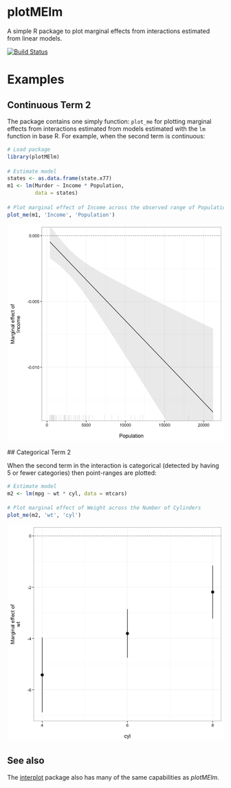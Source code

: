 plotMElm
======================

A simple R package to plot marginal effects from interactions estimated
from linear models.

[![Build Status](https://travis-ci.org/christophergandrud/plotMElm.svg?branch=master)](https://travis-ci.org/christophergandrud/plotMElm)

# Examples

## Continuous Term 2

The package contains one simply function: `plot_me` for plotting marginal
effects from interactions estimated from models estimated with the
`lm` function in base R. For example, when the second term is continuous:


```r
# Load package
library(plotMElm)

# Estimate model
states <- as.data.frame(state.x77)
m1 <- lm(Murder ~ Income * Population, 
         data = states)

# Plot marginal effect of Income across the observed range of Population
plot_me(m1, 'Income', 'Population')
```

![plot of chunk murder-me-example](figure/murder-me-example-1.png)

## Categorical Term 2 

When the second term in the interaction is categorical (detected by having 5 or fewer categories) then point-ranges are plotted:


```r
# Estimate model
m2 <- lm(mpg ~ wt * cyl, data = mtcars)

# Plot marginal effect of Weight across the Number of Cylinders
plot_me(m2, 'wt', 'cyl')
```

![plot of chunk cars-example](figure/cars-example-1.png)

## See also 

The [interplot](https://cran.r-project.org/web/packages/interplot/) package also has many of the same capabilities as *plotMElm*.


